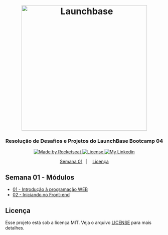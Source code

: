 <h1 align="center">
    <img alt="Launchbase" src="https://storage.googleapis.com/golden-wind/bootcamp-launchbase/logo.png" width="400px" />
</h1>

<h3 align="center">
  Resolução de Desafios e Projetos do LaunchBase Bootcamp 04
</h3>

<p align="center">

  <a href="https://rocketseat.com.br">
    <img alt="Made by Rocketseat" src="https://img.shields.io/badge/made%20by-Rocketseat-%23F8952D">
  </a>

  <a href="https://github.com/chicodiegomoreira/launchbase-04/blob/master/LICENSE" >
    <img alt="License" src="https://img.shields.io/badge/license-MIT-%23F8952D">
  </a>
  
  <a href="https://www.linkedin.com/in/chicodiegomoreira/" >
    <img alt="My Linkedin" src="https://img.shields.io/badge/-chicodiegomoreira-%230077B5?style=social&logo=linkedin">
  </a>

</p>

<p align="center">
  <a href="#semana-01---módulos">Semana 01</a>&nbsp;&nbsp;&nbsp;|&nbsp;&nbsp;&nbsp;
  <a href="#licença">Licença</a>
</p>

## Semana 01 - Módulos

- [01 - Introdução à programação WEB](https://github.com/chicodiegomoreira/launchbase-04/blob/master/docs/semana01/modulo01/README.md)
- [02 - Iniciando no Front-end](https://github.com/chicodiegomoreira/launchbase-04/blob/master/docs/semana01/modulo02/README.md)

## Licença

Esse projeto está sob a licença MIT. Veja o arquivo [LICENSE](https://github.com/chicodiegomoreira/launchbase-04/blob/master/LICENSE) para mais detalhes.
